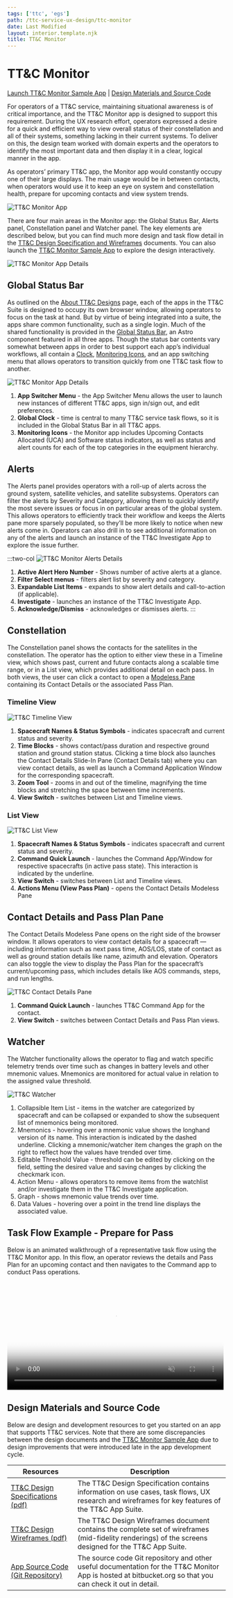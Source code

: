 ```yaml
---
tags: ['ttc', 'egs']
path: /ttc-service-ux-design/ttc-monitor
date: Last Modified
layout: interior.template.njk
title: TT&C Monitor
---
```


# TT&C Monitor

[Launch TT&C Monitor Sample App](https://ttc-monitor.astrouxds.com/) | [Design Materials and Source Code](/ttc-service-ux-design/ttc-monitor#contentBottom)

For operators of a TT&C service, maintaining situational awareness is of critical importance, and the TT&C Monitor app is designed to support this requirement. During the UX research effort, operators expressed a desire for a quick and efficient way to view overall status of their constellation and all of their systems, something lacking in their current systems. To deliver on this, the design team worked with domain experts and the operators to identify the most important data and then display it in a clear, logical manner in the app.

As operators’ primary TT&C app, the Monitor app would constantly occupy one of their large displays. The main usage would be in between contacts, when operators would use it to keep an eye on system and constellation health, prepare for upcoming contacts and view system trends.

![TT&C Monitor App](/img/service-specific-ux-design/ttc-monitor-app.png)

There are four main areas in the Monitor app: the Global Status Bar, Alerts panel, Constellation panel and Watcher panel. The key elements are described below, but you can find much more design and task flow detail in the [TT&C Design Specification and Wireframes](/ttc-service-ux-design/ttc-monitor#contentBottom) documents. You can also launch the [TT&C Monitor Sample App](https://ttc-monitor.astrouxds.com/) to explore the design interactively.

![TT&C Monitor App Details](/img/service-specific-ux-design/ttc-monitor-app-details.png)

## Global Status Bar

As outlined on the [About TT&C Designs](/ttc-service-ux-design/about-the-ttc-designs) page, each of the apps in the TT&C Suite is designed to occupy its own browser window, allowing operators to focus on the task at hand. But by virtue of being integrated into a suite, the apps share common functionality, such as a single login. Much of the shared functionality is provided in the [Global Status Bar](/components/global-status-bar), an Astro component featured in all three apps. Though the status bar contents vary somewhat between apps in order to best support each app’s individual workflows, all contain a [Clock](/components/clock), [Monitoring Icons](/components/icons-and-symbols), and an app switching menu that allows operators to transition quickly from one TT&C task flow to another.

![TT&C Monitor App Details](/img/service-specific-ux-design/ttc-monitor-global-status-bar-details.png)

1. **App Switcher Menu** - the App Switcher Menu allows the user to launch new instances of different TT&C apps, sign in/sign out, and edit preferences.
2. **Global Clock** - time is central to many TT&C service task flows, so it is included in the Global Status Bar in all TT&C apps.
3. **Monitoring Icons** - the Monitor app includes Upcoming Contacts Allocated (UCA) and Software status indicators, as well as status and alert counts for each of the top categories in the equipment hierarchy.

## Alerts

The Alerts panel provides operators with a roll-up of alerts across the ground system, satellite vehicles, and satellite subsystems. Operators can filter the alerts by Severity and Category, allowing them to quickly identify the most severe issues or focus in on particular areas of the global system. This allows operators to efficiently track their workflow and keeps the Alerts pane more sparsely populated, so they’ll be more likely to notice when new alerts come in. Operators can also drill in to see additional information on any of the alerts and launch an instance of the TT&C Investigate App to explore the issue further.

:::two-col
![TT&C Monitor Alerts Details](/img/service-specific-ux-design/ttc-monitor-alerts-details.png)

1. **Active Alert Hero Number** - Shows number of active alerts at a glance.
2. **Filter Select menus** - filters alert list by severity and category.
3. **Expandable List Items** - expands to show alert details and call-to-action (if applicable).
4. **Investigate** - launches an instance of the TT&C Investigate App.
5. **Acknowledge/Dismiss** - acknowledges or dismisses alerts.
   :::

## Constellation

The Constellation panel shows the contacts for the satellites in the constellation. The operator has the option to either view these in a Timeline view, which shows past, current and future contacts along a scalable time range, or in a List view, which provides additional detail on each pass. In both views, the user can click a contact to open a [Modeless Pane](/patterns/modeless-panes) containing its Contact Details or the associated Pass Plan.

### Timeline View

![TT&C Timeline View](/img/service-specific-ux-design/ttc-monitor-constellation-timeline-details.png)

1. **Spacecraft Names & Status Symbols** - indicates spacecraft and current status and severity.
2. **Time Blocks** - shows contact/pass duration and respective ground station and ground station status. Clicking a time block also launches the Contact Details Slide-In Pane (Contact Details tab) where you can view contact details, as well as launch a Command Application Window for the corresponding spacecraft.
3. **Zoom Tool** - zooms in and out of the timeline, magnifying the time blocks and stretching the space between time increments.
4. **View Switch** - switches between List and Timeline views.

### List View

![TT&C List View](/img/service-specific-ux-design/ttc-monitor-constellation-list-details.png)

1. **Spacecraft Names & Status Symbols** - indicates spacecraft and current status and severity.
2. **Command Quick Launch** - launches the Command App/Window for respective spacecrafts (in active pass state). This interaction is indicated by the underline.
3. **View Switch** - switches between List and Timeline views.
4. **Actions Menu (View Pass Plan)** - opens the Contact Details Modeless Pane

## Contact Details and Pass Plan Pane

The Contact Details Modeless Pane opens on the right side of the browser window. It allows operators to view contact details for a spacecraft — including information such as next pass time, AOS/LOS, state of contact as well as ground station details like name, azimuth and elevation. Operators can also toggle the view to display the Pass Plan for the spacecraft’s current/upcoming pass, which includes details like AOS commands, steps, and run lengths.

![TT&C Contact Details Pane](/img/service-specific-ux-design/ttc-monitor-contact-details.png)

1. **Command Quick Launch** - launches TT&C Command App for the contact.
2. **View Switch** - switches between Contact Details and Pass Plan views.

## Watcher

The Watcher functionality allows the operator to flag and watch specific telemetry trends over time such as changes in battery levels and other mnemonic values. Mnemonics are monitored for actual value in relation to the assigned value threshold.

![TT&C Watcher](/img/service-specific-ux-design/ttc-monitor-watcher-details.png)

1. Collapsible Item List - items in the watcher are categorized by spacecraft and can be collapsed or expanded to show the subsequent list of mnemonics being monitored.
2. Mnemonics - hovering over a mnemonic value shows the longhand version of its name. This interaction is indicated by the dashed underline. Clicking a mnemonic/watcher item changes the graph on the right to reflect how the values have trended over time.
3. Editable Threshold Value - threshold can be edited by clicking on the field, setting the desired value and saving changes by clicking the checkmark icon.
4. Action Menu - allows operators to remove items from the watchlist and/or investigate them in the TT&C Investigate application.
5. Graph - shows mnemonic value trends over time.
6. Data Values - hovering over a point in the trend line displays the associated value.

## Task Flow Example - Prepare for Pass

Below is an animated walkthrough of a representative task flow using the TT&C Monitor app. In this flow, an operator reviews the details and Pass Plan for an upcoming contact and then navigates to the Command app to conduct Pass operations.

<div markdown="1">
	<a href="/img/service-specific-ux-design/ttc-monitor-prep-for-pass.gif" data-lightbox="ttc-monitor">
    <video width="99%" autoplay loop muted markdown="1"
	poster="/img/service-specific-ux-design/ttc-monitor-prep-for-pass.gif">
        <source src="/video/ttc-monitor-prep-for-pass.mp4" type="video/mp4" markdown="1">        
    </video>
	</a>
</div>

## Design Materials and Source Code

Below are design and development resources to get you started on an app that supports TT&C services. Note that there are some discrepancies between the design documents and the [TT&C Monitor Sample App](https://ttc-monitor.astrouxds.com/) due to design improvements that were introduced late in the app development cycle.

| Resources                                                                                                                        | Description                                                                                                                                               |
| -------------------------------------------------------------------------------------------------------------------------------- | --------------------------------------------------------------------------------------------------------------------------------------------------------- |
| [TT&C Design Specifications (pdf)]( https://s3-us-west-2.amazonaws.com/com.rocketcom.astrouxds/downloads/ttc-specifications.pdf) | The TT&C Design Specification contains information on use cases, task flows, UX research and wireframes for key features of the TT&C App Suite.           |
| [TT&C Design Wireframes (pdf)]( https://s3-us-west-2.amazonaws.com/com.rocketcom.astrouxds/downloads/ttc-wireframes.pdf)         | The TT&C Design Wireframes document contains the complete set of wireframes (mid-fidelity renderings) of the screens designed for the TT&C App Suite.     |
| [App Source Code (Git Repository)](https://bitbucket.org/rocketcom/tt-c-monitor/src/master/)                                     | The source code Git repository and other useful documentation for the TT&C Monitor App is hosted at bitbucket.org so that you can check it out in detail. |
